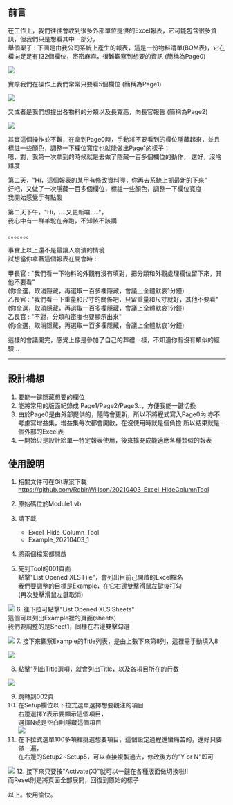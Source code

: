 ## 前言

在工作上，我們往往會收到很多外部單位提供的Excel報表，它可能包含很多資訊，但我們只是想看其中一部分，<BR>
舉個栗子 : 下圖是由我公司系統上產生的報表，這是一份物料清單(BOM表)，它在橫向足足有132個欄位，密密麻麻，很難觀察到想要的資訊
(簡稱為Page0)
<!-- ![](20210403_Excel_HideColumnTool/2021-04-03-11-40-03.png) -->
![](https://picbase0.robin0968.workers.dev/0:/GitBlog/20210403_Excel_HideColumnTool/2021-04-03-11-40-03.png)

實際我們在操作上我們常常只要看5個欄位
(簡稱為Page1)
<!-- ![](20210403_Excel_HideColumnTool/2021-04-03-11-37-33.png) -->
![](https://picbase0.robin0968.workers.dev/0:/GitBlog/20210403_Excel_HideColumnTool/2021-04-03-11-37-33.png)

又或者是我們想提出各物料的分類以及長寬高，向長官報告
(簡稱為Page2)
<!-- ![](20210403_Excel_HideColumnTool/2021-04-03-14-10-48.png) -->
![](https://picbase0.robin0968.workers.dev/0:/GitBlog/20210403_Excel_HideColumnTool/2021-04-03-14-10-48.png)

其實這個操作並不難，在拿到Page0時，手動將不要看到的欄位隱藏起來，並且標註一些顏色，調整一下欄位寬度也就能做出Page1的樣子；<BR>
嗯，對，我第一次拿到的時候就是去做了隱藏一百多個欄位的動作，
還好，沒啥難度

第二天，"Hi，這個報表的某甲有修改資料喔，你再去系統上抓最新的下來"<BR>
好吧，又做了一次隱藏一百多個欄位，標註一些顏色，調整一下欄位寬度<BR>
我開始感覺手有點酸

第二天下午，"Hi，....又更新囉....."，<BR>
我心中有一群羊駝在奔跑，不知該不該講

。。。。。。。

事實上以上還不是最讓人崩潰的情境<BR>
試想當你拿著這個報表在開會時 :

甲長官 : "我們看一下物料的外觀有沒有填對，把分類和外觀處理欄位留下來，其他不要看"<BR>
(你全選，取消隱藏，再選取一百多欄隱藏，會議上全體默哀1分鐘)<BR>
乙長官 : "我們看一下重量和尺寸的關係吧，只留重量和尺寸就好，其他不要看" <BR>
(你全選，取消隱藏，再選取一百多欄隱藏，會議上全體默哀1分鐘)<BR>
乙長官 : "不對，分類和密度也要顯示出來"<BR>
(你全選，取消隱藏，再選取一百多欄隱藏，會議上全體默哀1分鐘)

這樣的會議開完，感覺上像是參加了自己的葬禮一樣，不知道你有沒有類似的經驗...

--- 

## 設計構想

1. 要能一鍵隱藏想要的欄位
2. 能將常用的版面紀錄成 Page1/Page2/Page3..，方便我能一鍵切換
3. 由於Page0是由外部提供的，隨時會更新，所以不將程式寫入Page0內
   亦不考慮寫增益集，增益集每次都會開啟，在沒使用時就是個負擔
   所以結果就是一個外部的Excel表
4. 一開始只是設計給單一特定報表使用，後來擴充成能適應各種類似的報表

## 使用說明

1. 相關文件可在Git專案下載<BR>
    https://github.com/RobinWillson/20210403_Excel_HideColumnTool
2. 原始碼位於Module1.vb
3. 請下載<BR>

    * Excel_Hide_Column_Tool
    * Example_20210403_1

4. 將兩個檔案都開啟
5. 先到Tool的001頁面<BR>
   點擊"List Opened XLS File"，會列出目前己開啟的Excel檔名<BR>
我們要調整的目標是Example，在它右邊雙擊滑鼠左鍵後打勾<BR>
(再次雙擊滑鼠左鍵取消)<BR>
<!-- ![](20210403_Excel_HideColumnTool/2021-04-03-14-42-49.png) -->
![](https://picbase0.robin0968.workers.dev/0:/GitBlog/20210403_Excel_HideColumnTool/2021-04-03-14-42-49.png)
6. 往下拉可點擊"List Opened XLS Sheets"<BR>
    這個可以列出Example裡的頁面(sheets)<BR>
    我們要調整的是Sheet1，同樣在右邊雙擊勾選<BR>
<!-- ![](20210403_Excel_HideColumnTool/2021-04-03-14-46-57.png) -->
![](https://picbase0.robin0968.workers.dev/0:/GitBlog/20210403_Excel_HideColumnTool/2021-04-03-14-46-57.png)
7. 接下來觀察Example的Title列表，是由上數下來第8列，這裡需手動填入8<BR>
<!-- ![](20210403_Excel_HideColumnTool/2021-04-03-15-21-35.png) -->
![](https://picbase0.robin0968.workers.dev/0:/GitBlog/20210403_Excel_HideColumnTool/2021-04-03-15-21-35.png)

8. 點擊"列出Title選項，就會列出Title，以及各項目所在的行數<BR>
<!-- ![](20210403_Excel_HideColumnTool/2021-04-03-15-22-38.png) -->
![](https://picbase0.robin0968.workers.dev/0:/GitBlog/20210403_Excel_HideColumnTool/2021-04-03-15-22-38.png)

9. 跳轉到002頁
10. 在Setup欄位以下拉式選單選擇想要觀注的項目<BR>
    右邊選擇Y表示要顯示這個項目，<BR>
    選擇N或是空白則隱藏這個項目<BR>    
    <!-- ![](20210403_Excel_HideColumnTool/2021-04-03-15-32-21.png) -->
    ![](https://picbase0.robin0968.workers.dev/0:/GitBlog/20210403_Excel_HideColumnTool/2021-04-03-15-32-21.png)
11. 在下拉式選單100多項裡挑選想要項目，這個設定過程還蠻痛苦的，還好只要做一遍，<BR>
在右邊的Setup2~Setup5，可以直接複製過去，修改後方的"Y or N"即可<BR>
<!-- ![](20210403_Excel_HideColumnTool/2021-04-03-15-39-41.png) -->
![](https://picbase0.robin0968.workers.dev/0:/GitBlog/20210403_Excel_HideColumnTool/2021-04-03-15-39-41.png)
12. 接下來只要按"Activate(X)"就可以一鍵在各種版面做切換啦!!<BR>
    而Reset則是將頁面全部展開，回復到原始的樣子

以上。使用愉快。
